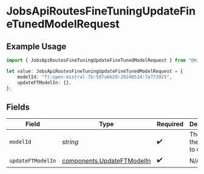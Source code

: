 # JobsApiRoutesFineTuningUpdateFineTunedModelRequest

## Example Usage

```typescript
import { JobsApiRoutesFineTuningUpdateFineTunedModelRequest } from "@mistralai/mistralai/models/operations";

let value: JobsApiRoutesFineTuningUpdateFineTunedModelRequest = {
    modelId: "ft:open-mistral-7b:587a6b29:20240514:7e773925",
    updateFTModelIn: {},
};
```

## Fields

| Field                                                                    | Type                                                                     | Required                                                                 | Description                                                              | Example                                                                  |
| ------------------------------------------------------------------------ | ------------------------------------------------------------------------ | ------------------------------------------------------------------------ | ------------------------------------------------------------------------ | ------------------------------------------------------------------------ |
| `modelId`                                                                | *string*                                                                 | :heavy_check_mark:                                                       | The ID of the model to update.                                           | ft:open-mistral-7b:587a6b29:20240514:7e773925                            |
| `updateFTModelIn`                                                        | [components.UpdateFTModelIn](../../models/components/updateftmodelin.md) | :heavy_check_mark:                                                       | N/A                                                                      |                                                                          |